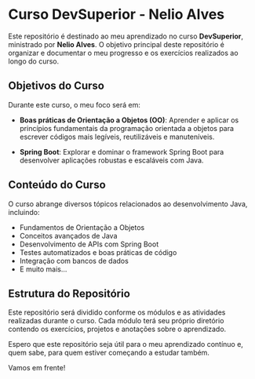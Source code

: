 # Curso DevSuperior - Nelio Alves

Este repositório é destinado ao meu aprendizado no curso **DevSuperior**, ministrado por **Nelio Alves**. O objetivo principal deste repositório é organizar e documentar o meu progresso e os exercícios realizados ao longo do curso.

## Objetivos do Curso

Durante este curso, o meu foco será em:

- **Boas práticas de Orientação a Objetos (OO)**: Aprender e aplicar os princípios fundamentais da programação orientada a objetos para escrever códigos mais legíveis, reutilizáveis e manuteníveis.
  
- **Spring Boot**: Explorar e dominar o framework Spring Boot para desenvolver aplicações robustas e escaláveis com Java.

## Conteúdo do Curso

O curso abrange diversos tópicos relacionados ao desenvolvimento Java, incluindo:

- Fundamentos de Orientação a Objetos
- Conceitos avançados de Java
- Desenvolvimento de APIs com Spring Boot
- Testes automatizados e boas práticas de código
- Integração com bancos de dados
- E muito mais...

## Estrutura do Repositório

Este repositório será dividido conforme os módulos e as atividades realizadas durante o curso. Cada módulo terá seu próprio diretório contendo os exercícios, projetos e anotações sobre o aprendizado.

Espero que este repositório seja útil para o meu aprendizado contínuo e, quem sabe, para quem estiver começando a estudar também.

Vamos em frente!
